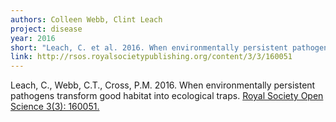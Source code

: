 ```yaml
---
authors: Colleen Webb, Clint Leach
project: disease
year: 2016
short: "Leach, C. et al. 2016. When environmentally persistent pathogens transform good habitat into ecological traps. Royal Society Open Science 3(3): 160051."
link: http://rsos.royalsocietypublishing.org/content/3/3/160051
---
```


Leach, C., Webb, C.T., Cross, P.M. 2016. When environmentally persistent pathogens transform good habitat into ecological traps. [Royal Society Open Science 3(3): 160051.](http://rsos.royalsocietypublishing.org/content/3/3/160051)

